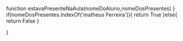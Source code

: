 function estavaPresenteNaAula(nomeDoAluno,nomeDosPresentes)
}
if(nomeDosPresentes.indexOf('matheus Ferreira')){
return True
}else{
return False
  }

} 
